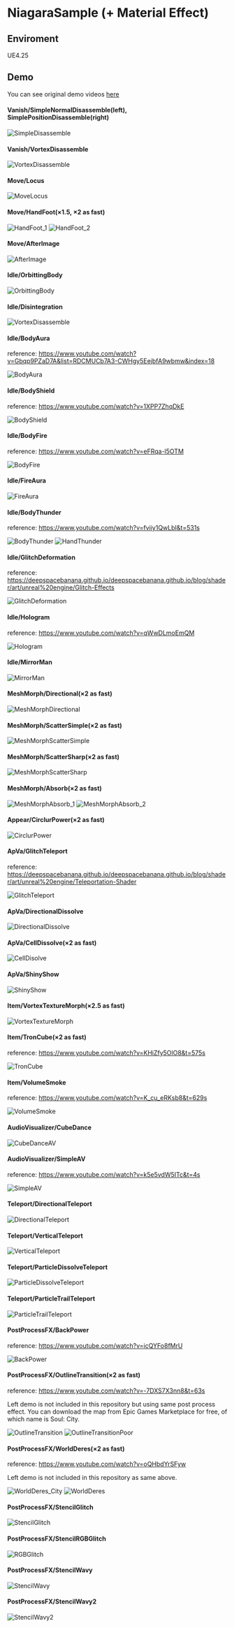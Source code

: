 # NiagaraSample (+ Material Effect)

## Enviroment

UE4.25

## Demo

You can see original demo videos [here](https://yooo19.tumblr.com/)

#### Vanish/SimpleNormalDisassemble(left), SimplePositionDisassemble(right)
![SimpleDisassemble](https://raw.github.com/wiki/YoHana19/NiagaraSample/images/SimpleDisassemble.gif)

#### Vanish/VortexDisassemble
![VortexDisassemble](https://raw.github.com/wiki/YoHana19/NiagaraSample/images/VortexDisassemble.gif)

#### Move/Locus
![MoveLocus](https://raw.github.com/wiki/YoHana19/NiagaraSample/images/MoveLocus.gif)

#### Move/HandFoot(×1.5, ×2 as fast)
![HandFoot_1](https://raw.github.com/wiki/YoHana19/NiagaraSample/images/HandFoot_1.gif)
![HandFoot_2](https://raw.github.com/wiki/YoHana19/NiagaraSample/images/HandFoot_2.gif)

#### Move/AfterImage
![AfterImage](https://raw.github.com/wiki/YoHana19/NiagaraSample/images/AfterImage.gif)

#### Idle/OrbittingBody
![OrbittingBody](https://raw.github.com/wiki/YoHana19/NiagaraSample/images/OrbittingBody.gif)

#### Idle/Disintegration
![VortexDisassemble](https://raw.github.com/wiki/YoHana19/NiagaraSample/images/Disintegration.gif)

#### Idle/BodyAura
reference: https://www.youtube.com/watch?v=Gbqp9PZaD7A&list=RDCMUCb7A3-CWHgy5EejbfA9wbmw&index=18

![BodyAura](https://raw.github.com/wiki/YoHana19/NiagaraSample/images/BodyAura.gif)

#### Idle/BodyShield
reference: https://www.youtube.com/watch?v=1XPP7ZhqDkE

![BodyShield](https://raw.github.com/wiki/YoHana19/NiagaraSample/images/BodyShield.gif)

#### Idle/BodyFire
reference: https://www.youtube.com/watch?v=eFRqa-l5OTM

![BodyFire](https://raw.github.com/wiki/YoHana19/NiagaraSample/images/BodyFire.gif)

#### Idle/FireAura
![FireAura](https://raw.github.com/wiki/YoHana19/NiagaraSample/images/FireAura.gif)

#### Idle/BodyThunder
reference: https://www.youtube.com/watch?v=fviiy1QwLbI&t=531s

![BodyThunder](https://raw.github.com/wiki/YoHana19/NiagaraSample/images/BodyThunder.gif)
![HandThunder](https://raw.github.com/wiki/YoHana19/NiagaraSample/images/HandThunder.gif)

#### Idle/GlitchDeformation
reference: https://deepspacebanana.github.io/deepspacebanana.github.io/blog/shader/art/unreal%20engine/Glitch-Effects

![GlitchDeformation](https://raw.github.com/wiki/YoHana19/NiagaraSample/images/GlitchDeformation.gif)

#### Idle/Hologram
reference: https://www.youtube.com/watch?v=qWwDLmoEmQM

![Hologram](https://raw.github.com/wiki/YoHana19/NiagaraSample/images/Hologram.gif)

#### Idle/MirrorMan
![MirrorMan](https://raw.github.com/wiki/YoHana19/NiagaraSample/images/MirrorMan.gif)

#### MeshMorph/Directional(×2 as fast)
![MeshMorphDirectional](https://raw.github.com/wiki/YoHana19/NiagaraSample/images/MeshMorphDirectional.gif)

#### MeshMorph/ScatterSimple(×2 as fast)
![MeshMorphScatterSimple](https://raw.github.com/wiki/YoHana19/NiagaraSample/images/MeshMorphScatterSimple.gif)

#### MeshMorph/ScatterSharp(×2 as fast)
![MeshMorphScatterSharp](https://raw.github.com/wiki/YoHana19/NiagaraSample/images/MeshMorphScatterSharp.gif)

#### MeshMorph/Absorb(×2 as fast)
![MeshMorphAbsorb_1](https://raw.github.com/wiki/YoHana19/NiagaraSample/images/MeshMorphAbsorb_1.gif)
![MeshMorphAbsorb_2](https://raw.github.com/wiki/YoHana19/NiagaraSample/images/MeshMorphAbsorb_2.gif)

#### Appear/CirclurPower(×2 as fast)
![CirclurPower](https://raw.github.com/wiki/YoHana19/NiagaraSample/images/CirclarPower.gif)

#### ApVa/GlitchTeleport
reference: https://deepspacebanana.github.io/deepspacebanana.github.io/blog/shader/art/unreal%20engine/Teleportation-Shader

![GlitchTeleport](https://raw.github.com/wiki/YoHana19/NiagaraSample/images/GlitchTeleport.gif)

#### ApVa/DirectionalDissolve
![DirectionalDissolve](https://raw.github.com/wiki/YoHana19/NiagaraSample/images/DirectionalDissolve.gif)

#### ApVa/CellDissolve(×2 as fast)
![CellDisolve](https://raw.github.com/wiki/YoHana19/NiagaraSample/images/CellDisolve.gif)

#### ApVa/ShinyShow
![ShinyShow](https://raw.github.com/wiki/YoHana19/NiagaraSample/images/ShinyShow.gif)

#### Item/VortexTextureMorph(×2.5 as fast)
![VortexTextureMorph](https://raw.github.com/wiki/YoHana19/NiagaraSample/images/VortexTextureMorph.gif)

#### Item/TronCube(×2 as fast)
reference: https://www.youtube.com/watch?v=KHiZfy5OlO8&t=575s

![TronCube](https://raw.github.com/wiki/YoHana19/NiagaraSample/images/TronCube.gif)

#### Item/VolumeSmoke
reference: https://www.youtube.com/watch?v=K_cu_eRKsb8&t=629s

![VolumeSmoke](https://raw.github.com/wiki/YoHana19/NiagaraSample/images/VolumeSmoke.gif)

#### AudioVisualizer/CubeDance
![CubeDanceAV](https://raw.github.com/wiki/YoHana19/NiagaraSample/images/CubeDanceAV.gif)

#### AudioVisualizer/SimpleAV
reference: https://www.youtube.com/watch?v=k5e5vdW5ITc&t=4s

![SimpleAV](https://raw.github.com/wiki/YoHana19/NiagaraSample/images/SimpleAV.gif)

#### Teleport/DirectionalTeleport
![DirectionalTeleport](https://raw.github.com/wiki/YoHana19/NiagaraSample/images/DirectionalTeleport.gif)

#### Teleport/VerticalTeleport
![VerticalTeleport](https://raw.github.com/wiki/YoHana19/NiagaraSample/images/VerticalTeleport.gif)

#### Teleport/ParticleDissolveTeleport
![ParticleDissolveTeleport](https://raw.github.com/wiki/YoHana19/NiagaraSample/images/ParticleDissolveTeleport.gif)

#### Teleport/ParticleTrailTeleport
![ParticleTrailTeleport](https://raw.github.com/wiki/YoHana19/NiagaraSample/images/ParticleTrailTeleport.gif)

#### PostProcessFX/BackPower
reference: https://www.youtube.com/watch?v=icQYFo8fMrU

![BackPower](https://raw.github.com/wiki/YoHana19/NiagaraSample/images/BackPower.gif)

#### PostProcessFX/OutlineTransition(×2 as fast)
reference: https://www.youtube.com/watch?v=-7DXS7X3nn8&t=63s

Left demo is not included in this repository but using same post process effect.
You can download the map from Epic Games Marketplace for free, of which name is Soul: City.

![OutlineTransition](https://raw.github.com/wiki/YoHana19/NiagaraSample/images/OutlineTransition.gif)
![OutlineTransitionPoor](https://raw.github.com/wiki/YoHana19/NiagaraSample/images/OutlineTransitionPoor.gif)

#### PostProcessFX/WorldDeres(×2 as fast)
reference: https://www.youtube.com/watch?v=oQHbdYrSFyw

Left demo is not included in this repository as same above.

![WorldDeres_City](https://raw.github.com/wiki/YoHana19/NiagaraSample/images/WorldDeres_City.gif)
![WorldDeres](https://raw.github.com/wiki/YoHana19/NiagaraSample/images/WorldDeres.gif)

#### PostProcessFX/StencilGlitch
![StencilGlitch](https://raw.github.com/wiki/YoHana19/NiagaraSample/images/StencilGlitch.gif)

#### PostProcessFX/StencilRGBGlitch
![RGBGlitch](https://raw.github.com/wiki/YoHana19/NiagaraSample/images/RGBGlitch.gif)

#### PostProcessFX/StencilWavy
![StencilWavy](https://raw.github.com/wiki/YoHana19/NiagaraSample/images/StencilWavy.gif)

#### PostProcessFX/StencilWavy2
![StencilWavy2](https://raw.github.com/wiki/YoHana19/NiagaraSample/images/StencilWavy2.gif)
